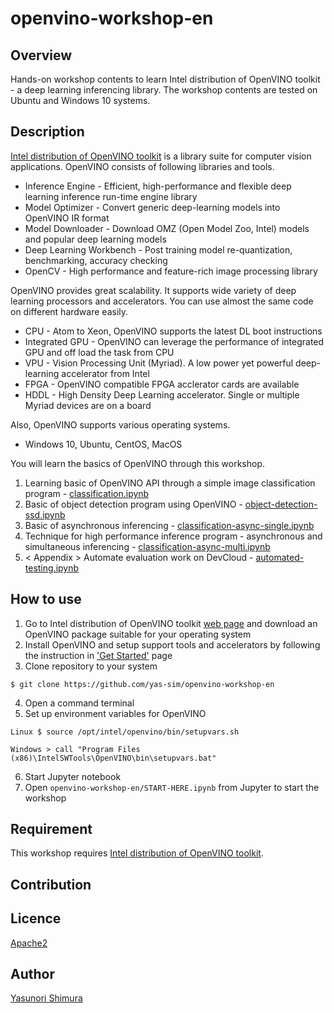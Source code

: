 # openvino-workshop-en

## Overview
Hands-on workshop contents to learn Intel distribution of OpenVINO toolkit - a deep learning inferencing library.
The workshop contents are tested on Ubuntu and Windows 10 systems.

## Description
[Intel distribution of OpenVINO toolkit](https://software.intel.com/en-us/openvino-toolkit) is a library suite for computer vision applications. OpenVINO consists of following libraries and tools.  
- Inference Engine - Efficient, high-performance and flexible deep learning inference run-time engine library
- Model Optimizer - Convert generic deep-learning models into OpenVINO IR format
- Model Downloader - Download OMZ (Open Model Zoo, Intel) models and popular deep learning models
- Deep Learning Workbench - Post training model re-quantization, benchmarking, accuracy checking
- OpenCV - High performance and feature-rich image processing library

OpenVINO provides great scalability. It supports wide variety of deep learning processors and accelerators. You can use almost the same code on different hardware easily.
- CPU - Atom to Xeon, OpenVINO supports the latest DL boot instructions
- Integrated GPU - OpenVINO can leverage the performance of integrated GPU and off load the task from CPU
- VPU - Vision Processing Unit (Myriad). A low power yet powerful deep-learning accelerator from Intel
- FPGA - OpenVINO compatible FPGA acclerator cards are available
- HDDL - High Density Deep Learning accelerator. Single or multiple Myriad devices are on a board   

Also, OpenVINO supports various operating systems.
- Windows 10, Ubuntu, CentOS, MacOS

You will learn the basics of OpenVINO through this workshop.
1.  Learning basic of OpenVINO API through a simple image classification program - [classification.ipynb](./classification.ipynb)
2.  Basic of object detection program using OpenVINO - [object-detection-ssd.ipynb](./object-detection-ssd.ipynb)
3.  Basic of asynchronous inferencing - [classification-async-single.ipynb](./classification-async-single.ipynb)
4.  Technique for high performance inference program - asynchronous and simultaneous inferencing - [classification-async-multi.ipynb](./classification-async-multi.ipynb)
4. < Appendix > Automate evaluation work on DevCloud - [automated-testing.ipynb](./automated-testing.ipynb)

## How to use
1. Go to Intel distribution of OpenVINO toolkit [web page](https://software.intel.com/en-us/openvino-toolkit) and download an OpenVINO package suitable for your operating system
2. Install OpenVINO and setup support tools and accelerators by following the instruction in ['Get Started'](https://software.intel.com/en-us/openvino-toolkit/documentation/get-started) page
3. Clone repository to your system
~~~shell
$ git clone https://github.com/yas-sim/openvino-workshop-en
~~~
4. Open a command terminal
5. Set up environment variables for OpenVINO
~~~
Linux $ source /opt/intel/openvino/bin/setupvars.sh  
~~~
~~~
Windows > call "Program Files (x86)\IntelSWTools\OpenVINO\bin\setupvars.bat"
~~~

6. Start Jupyter notebook
7. Open `openvino-workshop-en/START-HERE.ipynb` from Jupyter to start the workshop

## Requirement
This workshop requires [Intel distribution of OpenVINO toolkit](https://software.intel.com/en-us/openvino-toolkit
).

## Contribution

## Licence

[Apache2](http://www.apache.org/licenses/LICENSE-2.0.txt)

## Author

[Yasunori Shimura](https://github.com/yassim-intel)

